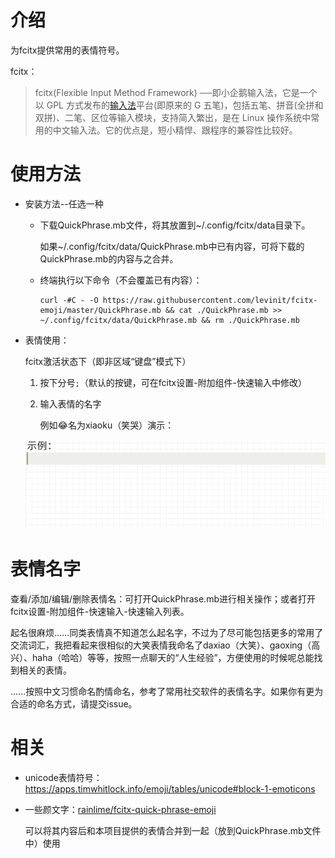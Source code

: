 # 介绍

为fcitx提供常用的表情符号。

fcitx：

> fcitx(Flexible Input Method Framework) ──即小企鹅输入法，它是一个以 GPL 方式发布的[输入法](https://en.wikipedia.org/wiki/Input_method)平台(即原来的 G 五笔)，包括五笔、拼音(全拼和双拼)、二笔、区位等输入模块，支持简入繁出，是在 Linux 操作系统中常用的中文输入法。它的优点是，短小精悍、跟程序的兼容性比较好。

# 使用方法

- 安装方法--任选一种

  - 下载QuickPhrase.mb文件，将其放置到~/.config/fcitx/data目录下。

    如果~/.config/fcitx/data/QuickPhrase.mb中已有内容，可将下载的QuickPhrase.mb的内容与之合并。

  - 终端执行以下命令（不会覆盖已有内容）：

    ```shell
    curl -#C - -O https://raw.githubusercontent.com/levinit/fcitx-emoji/master/QuickPhrase.mb && cat ./QuickPhrase.mb >> ~/.config/fcitx/data/QuickPhrase.mb && rm ./QuickPhrase.mb
    ```

- 表情使用：

  fcitx激活状态下（即非区域“键盘”模式下）

  1. 按下分号`;`（默认的按键，可在fcitx设置-附加组件-快速输入中修改）

  2. 输入表情的名字

     例如😂名为xiaoku（笑哭）演示：

  ![示例](./example.gif)

# 表情名字

查看/添加/编辑/删除表情名：可打开QuickPhrase.mb进行相关操作；或者打开fcitx设置-附加组件-快速输入-快速输入列表。

起名很麻烦……同类表情真不知道怎么起名字，不过为了尽可能包括更多的常用了交流词汇，我把看起来很相似的大笑表情我命名了daxiao（大笑）、gaoxing（高兴）、haha（哈哈）等等，按照一点聊天的“人生经验”，方便使用的时候呢总能找到相关的表情。

……按照中文习惯命名酌情命名，参考了常用社交软件的表情名字。如果你有更为合适的命名方式，请提交issue。

# 相关

- unicode表情符号：https://apps.timwhitlock.info/emoji/tables/unicode#block-1-emoticons

- 一些颜文字：[rainlime/fcitx-quick-phrase-emoji](https://github.com/rainlime/fcitx-quick-phrase-emoji)

  可以将其内容后和本项目提供的表情合并到一起（放到QuickPhrase.mb文件中）使用